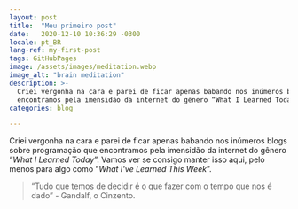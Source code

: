 ```yaml
---
layout: post
title:  "Meu primeiro post"
date:   2020-12-10 10:36:29 -0300
locale: pt_BR
lang-ref: my-first-post
tags: GitHubPages
image: /assets/images/meditation.webp
image_alt: "brain meditation"
description: >-
  Criei vergonha na cara e parei de ficar apenas babando nos inúmeros blogs sobre programação que
  encontramos pela imensidão da internet do gênero “What I Learned Today”.
categories: blog

---
```


Criei vergonha na cara e parei de ficar apenas babando nos inúmeros blogs sobre programação que
encontramos pela imensidão da internet do gênero “*What I Learned Today*”. Vamos ver se
consigo manter isso aqui, pelo menos para algo como “*What I've Learned This Week*”.
<!-- excerpt-end -->

> “Tudo que temos de decidir é o que fazer com o tempo que nos é dado” - Gandalf, o Cinzento.
